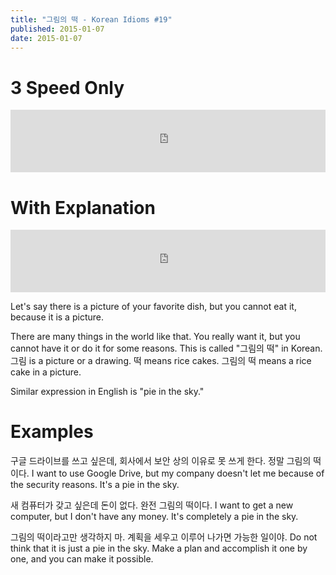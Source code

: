 ```yaml
---
title: "그림의 떡 - Korean Idioms #19"
published: 2015-01-07
date: 2015-01-07
---
```


#  3 Speed Only

<iframe id="audio_iframe" src="https://www.podbean.com/media/player/audio/postId/5438489/url/http%253A%252F%252Fwiseinit.podbean.com%252Fe%252F3-speed-edition-of-%25EA%25B7%25B8%25EB%25A6%25BC%25EC%259D%2598-%25EB%2596%25A1%252F/initByJs/1/auto/1?skin=11" width="100%" height="100" frameborder="0" scrolling="no"></iframe>

#  With Explanation

<iframe id="audio_iframe" src="https://www.podbean.com/media/player/audio/postId/5438491?url=http%3A%2F%2Fwiseinit.podbean.com%2Fe%2F%25ea%25b7%25b8%25eb%25a6%25bc%25ec%259d%2598-%25eb%2596%25a1-korean-idioms-19%2F&amp;skin=11&amp;postId=5438491&amp;download=0&amp;share=1&amp;fonts=Helvetica&amp;auto=0" width="100%" height="100" frameborder="0" scrolling="no" data-name="pb-iframe-player"></iframe>

Let's say there is a picture of your favorite dish, but you cannot eat it, because it is a picture.

There are many things in the world like that. You really want it, but you cannot have it or do it for some reasons. This is called "그림의 떡" in Korean. 그림 is a picture or a drawing. 떡 means rice cakes. 그림의 떡 means a rice cake in a picture.

Similar expression in English is "pie in the sky."

#  Examples

구글 드라이브를 쓰고 싶은데, 회사에서 보안 상의 이유로 못 쓰게 한다. 정말 그림의 떡이다.
I want to use Google Drive, but my company doesn't let me because of the security reasons. It's a pie in the sky.

새 컴퓨터가 갖고 싶은데 돈이 없다. 완전 그림의 떡이다.
I want to get a new computer, but I don't have any money. It's completely a pie in the sky.

그림의 떡이라고만 생각하지 마. 계획을 세우고 이루어 나가면 가능한 일이야.
Do not think that it is just a pie in the sky. Make a plan and accomplish it one by one, and you can make it possible.